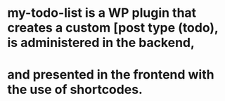 # my-todo-list is a WP plugin that creates a custom [post type (todo), is administered in the backend, 
# and presented in the frontend with the use of shortcodes.
